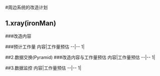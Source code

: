 #周边系统的改造计划


## 1.xray(ironMan)
###改造内容

###预计工作量
内容|工作量预估
--|--
1|



##2.数据交换(Pyramid)
###改造内容与工作量预估
内容|工作量预估
--|--
1|


##3.数据监控
内容|工作量预估
--|--
1|